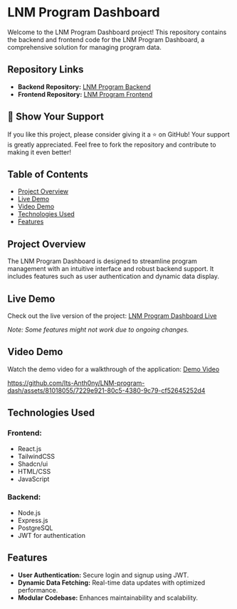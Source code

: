 # LNM Program Dashboard

Welcome to the LNM Program Dashboard project! This repository contains the backend and frontend code for the LNM Program Dashboard, a comprehensive solution for managing program data.

## Repository Links
- **Backend Repository:** [LNM Program Backend](https://github.com/Its-Anth0ny/LNM-program-backend)
- **Frontend Repository:** [LNM Program Frontend](https://github.com/Its-Anth0ny/LNM-program-frontend)

## 🌟 Show Your Support
If you like this project, please consider giving it a ⭐ on GitHub! Your support is greatly appreciated. Feel free to fork the repository and contribute to making it even better!

## Table of Contents
- [Project Overview](#project-overview)
- [Live Demo](#live-demo)
- [Video Demo](#video-demo)
- [Technologies Used](#technologies-used)
- [Features](#features)

## Project Overview
The LNM Program Dashboard is designed to streamline program management with an intuitive interface and robust backend support. It includes features such as user authentication and dynamic data display.

## Live Demo
Check out the live version of the project:
[LNM Program Dashboard Live](https://lnm-program-frontend.vercel.app/)

*Note: Some features might not work due to ongoing changes.*

## Video Demo
Watch the demo video for a walkthrough of the application:
[Demo Video](https://drive.google.com/file/d/1cxhqDKShqq25Lsx8ZvWrn9WXGpHUCpwq/view?usp=sharing)

https://github.com/Its-Anth0ny/LNM-program-dash/assets/81018055/7229e921-80c5-4380-9c79-cf52645252d4

## Technologies Used
### Frontend:
- React.js
- TailwindCSS
- Shadcn/ui
- HTML/CSS
- JavaScript

### Backend:
- Node.js
- Express.js
- PostgreSQL
- JWT for authentication

## Features
- **User Authentication:** Secure login and signup using JWT.
- **Dynamic Data Fetching:** Real-time data updates with optimized performance.
- **Modular Codebase:** Enhances maintainability and scalability.
